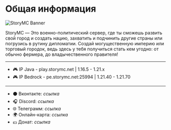 # Общая информация
![StoryMC Banner](https://i.imgur.com/rXVcg2y.png)

StoryMC — Это военно-политический сервер, где ты сможешь развить свой город и создать нацию, захватить и подчинить другие страны или погрузись в рутину дипломатии. Создай могущественную империю или торговый городок, ведь здесь у тебя получиться стать кем угодно: от обычно фермера, до владычественного правителя!

---

* 🎮 IP Java - play.storymc.net | 1.16.5 - 1.21.x
* 🎮 IP Bedrock - pe.storymc.net:25994 | 1.21.40 - 1.21.70

---

* ⚫ Вконтакте: *ссылка*
* 🎧 Discord: *ссылка*
* 🌐 Телеграмм: *ссылка*
* 🌍 Онлайн-карта: *ссылка*
* 💵 Донат: *ссылка*